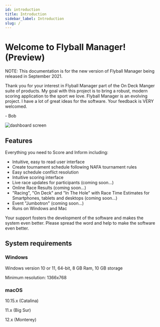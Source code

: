 ```yaml
---
id: introduction
title: Introduction
sidebar_label: Introduction
slug: /
---
```


# Welcome to Flyball Manager! (Preview)

NOTE: This documentation is for the new version of Flyball Manager being released in September 2021.

Thank you for your interest in Flyball Manager part of the On Deck Manger suite of products. My goal with this project is to bring a robust, modern scoring application to the sport we love. Flyball Manager is an evolving project. I have a lot of great ideas for the software. Your feedback is VERY welcomed.

\- Bob

![dashboard screen](/img/dashboard-screen.png)

## Features

Everything you need to Score and Inform including:

- Intuitive, easy to read user interface
- Create tournament schedule following NAFA tournament rules
- Easy schedule conflict resolution
- Intuitive scoring interface
- Live race updates for participants \(coming soon...\)
- Online Race Results \(coming soon...\)
- "Racing", "On Deck" and "In The Hole" with Race Time Estimates for Smartphones, tablets and desktops \(coming soon...\)
- Event "Jumbotron" \(coming soon...\)
- Runs on Windows and Mac

Your support fosters the development of the software and makes the system even better. Please spread the word and help to make the software even better.

## System requirements

### Windows

Windows version 10 or 11, 64-bit, 8 GB Ram, 10 GB storage

Minimum resolution: 1366x768

### macOS

10.15.x (Catalina)

11.x (Big Sur)

12.x (Monterey)
